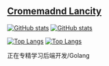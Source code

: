 ## [Cromemadnd Lancity](https://blog.cromemadnd.cn/)

<!--
**Cromemadnd/Cromemadnd** is a ✨ _special_ ✨ repository because its `README.md` (this file) appears on your GitHub profile.

Here are some ideas to get you started:

- 🔭 I’m currently working on ...
- 🌱 I’m currently learning ...
- 👯 I’m looking to collaborate on ...
- 🤔 I’m looking for help with ...
- 💬 Ask me about ...
- 📫 How to reach me: ...
- 😄 Pronouns: ...
- ⚡ Fun fact: ...
-->

[![GitHub stats](https://github-readme-stats.vercel.app/api?username=Cromemadnd&show_icons=true&theme=default)](https://github.com/anuraghazra/github-readme-stats#gh-light-mode-only)
[![GitHub stats](https://github-readme-stats.vercel.app/api?username=Cromemadnd&show_icons=true&theme=dark)](https://github.com/anuraghazra/github-readme-stats#gh-dark-mode-only)

[![Top Langs](https://github-readme-stats.vercel.app/api/top-langs/?username=Cromemadnd&layout=donut&theme=default)](https://github.com/anuraghazra/github-readme-stats#gh-light-mode-only)
[![Top Langs](https://github-readme-stats.vercel.app/api/top-langs/?username=Cromemadnd&layout=donut&theme=dark)](https://github.com/anuraghazra/github-readme-stats#gh-dark-mode-only)

正在专精学习后端开发/Golang
